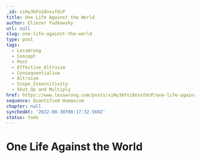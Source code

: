 ```yaml
---
_id: xiHy3kFni8nsxfdcP
title: One Life Against the World
author: Eliezer Yudkowsky
url: null
slug: one-life-against-the-world
type: post
tags:
  - LessWrong
  - Concept
  - Post
  - Effective_Altruism
  - Consequentialism
  - Altruism
  - Scope_Insensitivity
  - Shut_Up and Multiply
href: https://www.lesswrong.com/posts/xiHy3kFni8nsxfdcP/one-life-against-the-world
sequence: Quantified Humanism
chapter: null
synchedAt: '2022-08-30T08:17:32.560Z'
status: todo
---
```


# One Life Against the World
